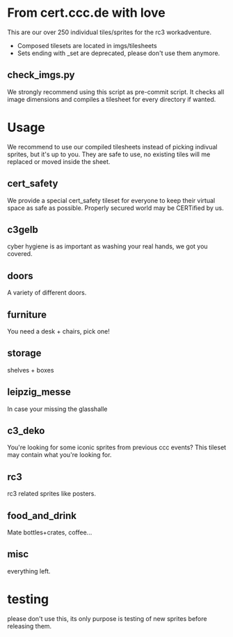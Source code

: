 # From cert.ccc.de with love
This are our over 250 individual tiles/sprites for the rc3 workadventure.

* Composed tilesets are located in imgs/tilesheets
* Sets ending with _set are deprecated, please don't use them anymore.


## check_imgs.py
We strongly recommend using this script as pre-commit script.
It checks all image dimensions and compiles a tilesheet for every directory if wanted.


# Usage
We recommend to use our compiled tilesheets instead of picking indivual sprites, but it's up to you.
They are safe to use, no existing tiles will me replaced or moved inside the sheet.

## cert_safety
We provide a special cert_safety tileset for everyone to keep their virtual space as safe as possible.
Properly secured world may be CERTified by us.

## c3gelb
cyber hygiene is as important as washing your real hands, we got you covered.

## doors
A variety of different doors.

## furniture
You need a desk + chairs, pick one!

## storage
shelves + boxes

## leipzig_messe
In case your missing the glasshalle

## c3_deko
You're looking for some iconic sprites from previous ccc events? This tileset may contain what you're looking for.

## rc3
rc3 related sprites like posters.

## food_and_drink
Mate bottles+crates, coffee...

## misc
everything left.

# testing 
please don't use this, its only purpose is testing of new sprites before releasing them.
